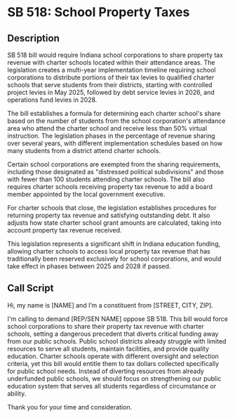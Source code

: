 # SB 518: School Property Taxes

## Description
SB 518 bill would require Indiana school corporations to share property tax revenue with charter schools located within their attendance areas. The legislation creates a multi-year implementation timeline requiring school corporations to distribute portions of their tax levies to qualified charter schools that serve students from their districts, starting with controlled project levies in May 2025, followed by debt service levies in 2026, and operations fund levies in 2028.

The bill establishes a formula for determining each charter school's share based on the number of students from the school corporation's attendance area who attend the charter school and receive less than 50% virtual instruction. The legislation phases in the percentage of revenue sharing over several years, with different implementation schedules based on how many students from a district attend charter schools.

Certain school corporations are exempted from the sharing requirements, including those designated as "distressed political subdivisions" and those with fewer than 100 students attending charter schools. The bill also requires charter schools receiving property tax revenue to add a board member appointed by the local government executive.

For charter schools that close, the legislation establishes procedures for returning property tax revenue and satisfying outstanding debt. It also adjusts how state charter school grant amounts are calculated, taking into account property tax revenue received.

This legislation represents a significant shift in Indiana education funding, allowing charter schools to access local property tax revenue that has traditionally been reserved exclusively for school corporations, and would take effect in phases between 2025 and 2028 if passed.

## Call Script
Hi, my name is [NAME] and I’m a constituent from [STREET, CITY, ZIP].

I'm calling to demand [REP/SEN NAME] oppose SB 518. This bill would force school corporations to share their property tax revenue with charter schools, setting a dangerous precedent that diverts critical funding away from our public schools. Public school districts already struggle with limited resources to serve all students, maintain facilities, and provide quality education. Charter schools operate with different oversight and selection criteria, yet this bill would entitle them to tax dollars collected specifically for public school needs. Instead of diverting resources from already underfunded public schools, we should focus on strengthening our public education system that serves all students regardless of circumstance or ability. 

Thank you for your time and consideration.
